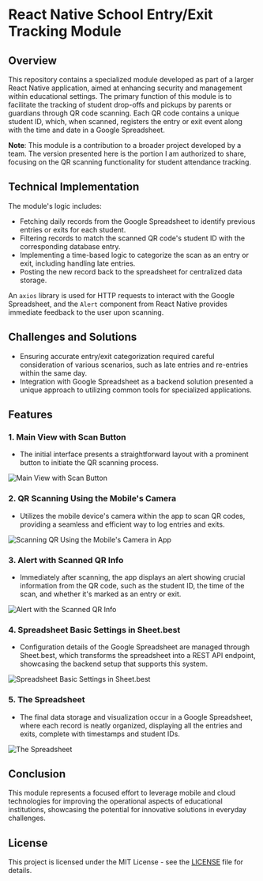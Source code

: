 
# React Native School Entry/Exit Tracking Module

## Overview
This repository contains a specialized module developed as part of a larger React Native application, aimed at enhancing security and management within educational settings. The primary function of this module is to facilitate the tracking of student drop-offs and pickups by parents or guardians through QR code scanning. Each QR code contains a unique student ID, which, when scanned, registers the entry or exit event along with the time and date in a Google Spreadsheet.

**Note**: This module is a contribution to a broader project developed by a team. The version presented here is the portion I am authorized to share, focusing on the QR scanning functionality for student attendance tracking.

## Technical Implementation
The module's logic includes:
- Fetching daily records from the Google Spreadsheet to identify previous entries or exits for each student.
- Filtering records to match the scanned QR code's student ID with the corresponding database entry.
- Implementing a time-based logic to categorize the scan as an entry or exit, including handling late entries.
- Posting the new record back to the spreadsheet for centralized data storage.

An `axios` library is used for HTTP requests to interact with the Google Spreadsheet, and the `Alert` component from React Native provides immediate feedback to the user upon scanning.

## Challenges and Solutions
- Ensuring accurate entry/exit categorization required careful consideration of various scenarios, such as late entries and re-entries within the same day.
- Integration with Google Spreadsheet as a backend solution presented a unique approach to utilizing common tools for specialized applications.

## Features

### 1. Main View with Scan Button
- The initial interface presents a straightforward layout with a prominent button to initiate the QR scanning process.

![Main View with Scan Button](https://github.com/AlonsoSOscarI/Portfolio/blob/main/ReactNative-ModuleToScanQRCodes/Outputs-ReactNative/1.%20Main%20view%20with%20button%20to%20scan.jpeg)

### 2. QR Scanning Using the Mobile's Camera
- Utilizes the mobile device's camera within the app to scan QR codes, providing a seamless and efficient way to log entries and exits.

![Scanning QR Using the Mobile's Camera in App](https://github.com/AlonsoSOscarI/Portfolio/blob/main/ReactNative-ModuleToScanQRCodes/Outputs-ReactNative/2.%20Scannin%20QR%20using%20the%20mobile's%20camera%20in%20app.jpeg)

### 3. Alert with Scanned QR Info
- Immediately after scanning, the app displays an alert showing crucial information from the QR code, such as the student ID, the time of the scan, and whether it's marked as an entry or exit.

![Alert with the Scanned QR Info](https://github.com/AlonsoSOscarI/Portfolio/blob/main/ReactNative-ModuleToScanQRCodes/Outputs-ReactNative/3.%20Alert%20with%20the%20scanned%20QR%20info.jpeg)

### 4. Spreadsheet Basic Settings in Sheet.best
- Configuration details of the Google Spreadsheet are managed through Sheet.best, which transforms the spreadsheet into a REST API endpoint, showcasing the backend setup that supports this system.

![Spreadsheet Basic Settings in Sheet.best](https://github.com/AlonsoSOscarI/Portfolio/blob/main/ReactNative-ModuleToScanQRCodes/Outputs-ReactNative/4.%20Spreadsheet%20basic%20settings%20in%20sheetbest.png)

### 5. The Spreadsheet
- The final data storage and visualization occur in a Google Spreadsheet, where each record is neatly organized, displaying all the entries and exits, complete with timestamps and student IDs.

![The Spreadsheet](https://github.com/AlonsoSOscarI/Portfolio/blob/main/ReactNative-ModuleToScanQRCodes/Outputs-ReactNative/5.%20Spreadsheet.png)

## Conclusion
This module represents a focused effort to leverage mobile and cloud technologies for improving the operational aspects of educational institutions, showcasing the potential for innovative solutions in everyday challenges.

## License
This project is licensed under the MIT License - see the [LICENSE](../LICENSE) file for details.
